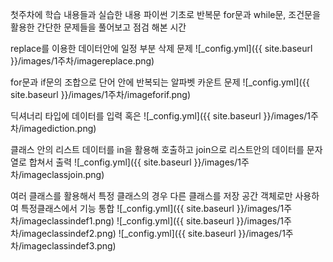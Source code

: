 첫주차에 학습 내용들과 실습한 내용
파이썬 기초로 반복문 for문과 while문, 조건문을 활용한 간단한 문제들을 풀어보고 점검 해본 시간

replace를 이용한 데이터안에 일정 부분 삭제 문제
![_config.yml]({{ site.baseurl }}/images/1주차/imagereplace.png)

for문과 if문의 조합으로 단어 안에 반복되는 알파벳 카운트 문제
![_config.yml]({{ site.baseurl }}/images/1주차/imageforif.png)

딕셔너리 타입에 데이터를 입력 혹은 
![_config.yml]({{ site.baseurl }}/images/1주차/imagediction.png)

클래스 안의 리스트 데이터를 in을 활용해 호출하고 join으로 리스트안의 데이터를 문자열로 합쳐서 출력
![_config.yml]({{ site.baseurl }}/images/1주차/imageclassjoin.png)


여러 클래스를 활용해서 특정 클래스의 경우 다른 클래스를 저장 공간 객체로만 사용하여 특정클래스에서 기능 통합
![_config.yml]({{ site.baseurl }}/images/1주차/imageclassindef1.png)
![_config.yml]({{ site.baseurl }}/images/1주차/imageclassindef2.png)
![_config.yml]({{ site.baseurl }}/images/1주차/imageclassindef3.png)


